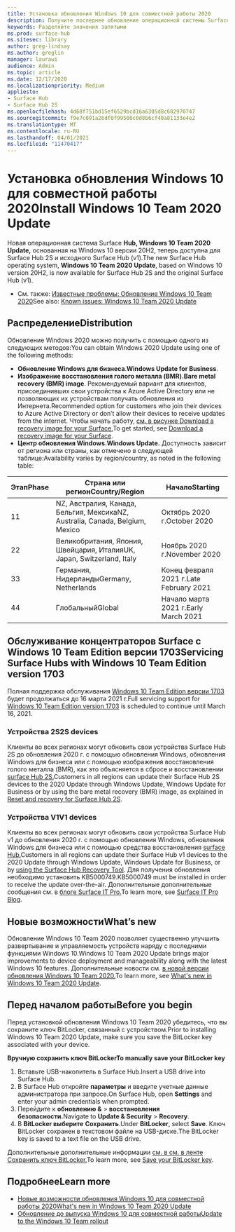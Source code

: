 ```yaml
---
title: Установка обновления Windows 10 для совместной работы 2020
description: Получите последнее обновление операционной системы Surface Hub , Windows 10 Team 2020 Update.
keywords: Разделяйте значения запятыми
ms.prod: surface-hub
ms.sitesec: library
author: greg-lindsay
ms.author: greglin
manager: laurawi
audience: Admin
ms.topic: article
ms.date: 12/17/2020
ms.localizationpriority: Medium
appliesto:
- Surface Hub
- Surface Hub 2S
ms.openlocfilehash: 4d68f751bd15ef6529bcd16a6305d8c682970747
ms.sourcegitcommit: f9e7c091a26df0f99500c0d8b6cf40a81133e4e2
ms.translationtype: MT
ms.contentlocale: ru-RU
ms.lasthandoff: 04/01/2021
ms.locfileid: "11470417"
---
```

# <a name="install-windows-10-team-2020-update"></a><span data-ttu-id="9758f-104">Установка обновления Windows 10 для совместной работы 2020</span><span class="sxs-lookup"><span data-stu-id="9758f-104">Install Windows 10 Team 2020 Update</span></span> 

<span data-ttu-id="9758f-105">Новая операционная система Surface **Hub, Windows 10 Team 2020 Update,** основанная на Windows 10 версии 20H2, теперь доступна для Surface Hub 2S и исходного Surface Hub (v1).</span><span class="sxs-lookup"><span data-stu-id="9758f-105">The new Surface Hub operating system, **Windows 10 Team 2020 Update**, based on Windows 10 version 20H2, is now available for Surface Hub 2S and the original Surface Hub (v1).</span></span> 

- <span data-ttu-id="9758f-106">См. также: [Известные проблемы: Обновление Windows 10 Team 2020](surface-hub-2020-team-update-known-issues.md)</span><span class="sxs-lookup"><span data-stu-id="9758f-106">See also: [Known issues: Windows 10 Team 2020 Update](surface-hub-2020-team-update-known-issues.md)</span></span>

## <a name="distribution"></a><span data-ttu-id="9758f-107">Распределение</span><span class="sxs-lookup"><span data-stu-id="9758f-107">Distribution</span></span>

<span data-ttu-id="9758f-108">Обновление Windows 2020 можно получить с помощью одного из следующих методов:</span><span class="sxs-lookup"><span data-stu-id="9758f-108">You can obtain Windows 2020 Update using one of the following methods:</span></span>

- <span data-ttu-id="9758f-109">**Обновление Windows для бизнеса**.</span><span class="sxs-lookup"><span data-stu-id="9758f-109">**Windows Update for Business**.</span></span>
- <span data-ttu-id="9758f-110">**Изображение восстановления голого металла (BMR).**</span><span class="sxs-lookup"><span data-stu-id="9758f-110">**Bare metal recovery (BMR) image**.</span></span> <span data-ttu-id="9758f-111">Рекомендуемый вариант для клиентов, присоединивших свои устройства к Azure Active Directory или не позволяющих их устройствам получать обновления из Интернета.</span><span class="sxs-lookup"><span data-stu-id="9758f-111">Recommended option for customers who join their devices to Azure Active Directory or don’t allow their devices to receive updates from the internet.</span></span> <span data-ttu-id="9758f-112">Чтобы начать работу, [см. в рисунке Download a recovery image for your Surface.](https://support.microsoft.com/surfacerecoveryimage)</span><span class="sxs-lookup"><span data-stu-id="9758f-112">To get started, see [Download a recovery image for your Surface](https://support.microsoft.com/surfacerecoveryimage).</span></span>
- **<span data-ttu-id="9758f-113">Центр обновления Windows.</span><span class="sxs-lookup"><span data-stu-id="9758f-113">Windows Update.</span></span>** <span data-ttu-id="9758f-114">Доступность зависит от региона или страны, как отмечено в следующей таблице:</span><span class="sxs-lookup"><span data-stu-id="9758f-114">Availability varies by region/country, as noted in the following table:</span></span>

| <span data-ttu-id="9758f-115">Этап</span><span class="sxs-lookup"><span data-stu-id="9758f-115">Phase</span></span> | <span data-ttu-id="9758f-116">Страна или регион</span><span class="sxs-lookup"><span data-stu-id="9758f-116">Country/Region</span></span>                         | <span data-ttu-id="9758f-117">Начало</span><span class="sxs-lookup"><span data-stu-id="9758f-117">Starting</span></span>          |
| ----- | -------------------------------------- | ----------------- |
| <span data-ttu-id="9758f-118">1</span><span class="sxs-lookup"><span data-stu-id="9758f-118">1</span></span>     | <span data-ttu-id="9758f-119">NZ, Австралия, Канада, Бельгия, Мексика</span><span class="sxs-lookup"><span data-stu-id="9758f-119">NZ, Australia, Canada, Belgium, Mexico</span></span> | <span data-ttu-id="9758f-120">Октябрь 2020 г.</span><span class="sxs-lookup"><span data-stu-id="9758f-120">October 2020</span></span>  |
| <span data-ttu-id="9758f-121">2</span><span class="sxs-lookup"><span data-stu-id="9758f-121">2</span></span>     | <span data-ttu-id="9758f-122">Великобритания, Япония, Швейцария, Италия</span><span class="sxs-lookup"><span data-stu-id="9758f-122">UK, Japan, Switzerland, Italy</span></span>          | <span data-ttu-id="9758f-123">Ноябрь 2020 г.</span><span class="sxs-lookup"><span data-stu-id="9758f-123">November 2020</span></span> |
| <span data-ttu-id="9758f-124">3</span><span class="sxs-lookup"><span data-stu-id="9758f-124">3</span></span>     | <span data-ttu-id="9758f-125">Германия, Нидерланды</span><span class="sxs-lookup"><span data-stu-id="9758f-125">Germany, Netherlands</span></span>                   | <span data-ttu-id="9758f-126">Конец февраля 2021 г.</span><span class="sxs-lookup"><span data-stu-id="9758f-126">Late February 2021</span></span> |
| <span data-ttu-id="9758f-127">4</span><span class="sxs-lookup"><span data-stu-id="9758f-127">4</span></span>     | <span data-ttu-id="9758f-128">Глобальный</span><span class="sxs-lookup"><span data-stu-id="9758f-128">Global</span></span>                                 | <span data-ttu-id="9758f-129">Начало марта 2021 г.</span><span class="sxs-lookup"><span data-stu-id="9758f-129">Early March 2021</span></span> |

## <a name="servicing-surface-hubs-with-windows-10-team-edition-version-1703"></a><span data-ttu-id="9758f-130">Обслуживание концентраторов Surface с Windows 10 Team Edition версии 1703</span><span class="sxs-lookup"><span data-stu-id="9758f-130">Servicing Surface Hubs with Windows 10 Team Edition version 1703</span></span> 

<span data-ttu-id="9758f-131">Полная поддержка обслуживания [Windows 10 Team Edition версии 1703](https://support.microsoft.com/topic/november-12-2019-kb4525245-os-build-15063-2172-dfc81b85-11a6-54ef-4370-11408193419f) будет продолжаться до 16 марта 2021 г.</span><span class="sxs-lookup"><span data-stu-id="9758f-131">Full servicing support for [Windows 10 Team Edition version 1703](https://support.microsoft.com/topic/november-12-2019-kb4525245-os-build-15063-2172-dfc81b85-11a6-54ef-4370-11408193419f) is scheduled to continue until March 16, 2021.</span></span>

### <a name="2s-devices"></a><span data-ttu-id="9758f-132">Устройства 2S</span><span class="sxs-lookup"><span data-stu-id="9758f-132">2S devices</span></span> 

<span data-ttu-id="9758f-133">Клиенты во всех регионах могут обновить свои устройства Surface Hub 2S до обновления 2020 г. с помощью обновления Windows, обновления Windows для бизнеса или с помощью изображения восстановления голого металла (BMR), как это объясняется в сбросе и восстановлении [surface Hub 2S.](surface-hub-2s-recover-reset.md)</span><span class="sxs-lookup"><span data-stu-id="9758f-133">Customers in all regions can update their Surface Hub 2S devices to the 2020 Update through Windows Update, Windows Update for Business or by using the bare metal recovery (BMR) image, as explained in [Reset and recovery for Surface Hub 2S](surface-hub-2s-recover-reset.md).</span></span>

### <a name="v1-devices"></a><span data-ttu-id="9758f-134">Устройства V1</span><span class="sxs-lookup"><span data-stu-id="9758f-134">V1 devices</span></span> 

<span data-ttu-id="9758f-135">Клиенты во всех регионах могут обновить свои устройства Surface Hub v1 до обновления 2020 г. с помощью обновления Windows, обновления Windows для бизнеса или с помощью средства восстановления [surface Hub.](surface-hub-recovery-tool.md)</span><span class="sxs-lookup"><span data-stu-id="9758f-135">Customers in all regions can update their Surface Hub v1 devices to the 2020 Update through Windows Update, Windows Update for Business, or by [using the Surface Hub Recovery Tool](surface-hub-recovery-tool.md).</span></span> <span data-ttu-id="9758f-136">Для получения обновления необходимо установить KB5000749.</span><span class="sxs-lookup"><span data-stu-id="9758f-136">KB5000749 must be installed in order to receive the update over-the-air.</span></span> <span data-ttu-id="9758f-137">Дополнительные дополнительные сообщения см. в [блоге Surface IT Pro.](https://techcommunity.microsoft.com/t5/surface-it-pro-blog/surface-hub-windows-10-team-2020-update-hub-v1-status/ba-p/2118371)</span><span class="sxs-lookup"><span data-stu-id="9758f-137">To learn more, see [Surface IT Pro Blog](https://techcommunity.microsoft.com/t5/surface-it-pro-blog/surface-hub-windows-10-team-2020-update-hub-v1-status/ba-p/2118371).</span></span>
 
## <a name="whats-new"></a><span data-ttu-id="9758f-138">Новые возможности</span><span class="sxs-lookup"><span data-stu-id="9758f-138">What’s new</span></span>

<span data-ttu-id="9758f-139">Обновление Windows 10 Team 2020 позволяет существенно улучшить развертывание и управляемость устройств наряду с последними функциями Windows 10.</span><span class="sxs-lookup"><span data-stu-id="9758f-139">Windows 10 Team 2020 Update brings major improvements to device deployment and manageability along with the latest Windows 10 features.</span></span> <span data-ttu-id="9758f-140">Дополнительные новости см. [в новой версии обновления Windows 10 Team 2020.](surface-hub-2020-update-whats-new.md)</span><span class="sxs-lookup"><span data-stu-id="9758f-140">To learn more, see [What's new in Windows 10 Team 2020 Update](surface-hub-2020-update-whats-new.md).</span></span>
 
## <a name="before-you-begin"></a><span data-ttu-id="9758f-141">Перед началом работы</span><span class="sxs-lookup"><span data-stu-id="9758f-141">Before you begin</span></span>

<span data-ttu-id="9758f-142">Перед установкой обновления Windows 10 Team 2020 убедитесь, что вы сохраните ключ BitLocker, связанный с устройством.</span><span class="sxs-lookup"><span data-stu-id="9758f-142">Prior to installing Windows 10 Team 2020 Update, make sure you save the BitLocker key associated with your device.</span></span> 

**<span data-ttu-id="9758f-143">Вручную сохранить ключ BitLocker</span><span class="sxs-lookup"><span data-stu-id="9758f-143">To manually save your BitLocker key</span></span>**

1. <span data-ttu-id="9758f-144">Вставьте USB-накопитель в Surface Hub.</span><span class="sxs-lookup"><span data-stu-id="9758f-144">Insert a USB drive into Surface Hub.</span></span>
2. <span data-ttu-id="9758f-145">В Surface Hub откройте **параметры** и введите учетные данные администратора при запросе.</span><span class="sxs-lookup"><span data-stu-id="9758f-145">On Surface Hub, open **Settings** and enter your admin credentials when prompted.</span></span>
3. <span data-ttu-id="9758f-146">Перейдите к **обновлению &**  >  **восстановления безопасности.**</span><span class="sxs-lookup"><span data-stu-id="9758f-146">Navigate to **Update & Security** > **Recovery**.</span></span>
4. <span data-ttu-id="9758f-147">В **BitLocker выберите** **Сохранить**.</span><span class="sxs-lookup"><span data-stu-id="9758f-147">Under **BitLocker**, select **Save**.</span></span> <span data-ttu-id="9758f-148">Ключ BitLocker сохранен в текстовом файле на USB-диске.</span><span class="sxs-lookup"><span data-stu-id="9758f-148">The BitLocker key is saved to a text file on the USB drive.</span></span>

<span data-ttu-id="9758f-149">Дополнительные дополнительные информации [см. в см. в ленте Сохранить ключ BitLocker.](save-bitlocker-key-surface-hub.md)</span><span class="sxs-lookup"><span data-stu-id="9758f-149">To learn more, see [Save your BitLocker key](save-bitlocker-key-surface-hub.md).</span></span>

## <a name="learn-more"></a><span data-ttu-id="9758f-150">Подробнее</span><span class="sxs-lookup"><span data-stu-id="9758f-150">Learn more</span></span>

- [<span data-ttu-id="9758f-151">Новые возможности обновления Windows 10 для совместной работы 2020</span><span class="sxs-lookup"><span data-stu-id="9758f-151">What's new in Windows 10 Team 2020 Update</span></span>](surface-hub-2020-update-whats-new.md)
- [<span data-ttu-id="9758f-152">Обновление до выпуска Windows 10 для совместной работы</span><span class="sxs-lookup"><span data-stu-id="9758f-152">Update to the Windows 10 Team rollout</span></span>](https://techcommunity.microsoft.com/t5/surface-it-pro-blog/surface-hub-windows-10-team-2020-update-february-status/ba-p/2118369)

